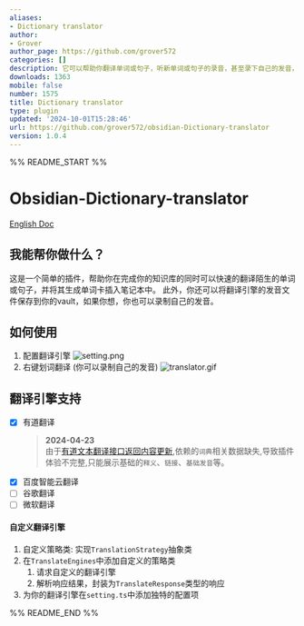 ```yaml
---
aliases:
- Dictionary translator
author:
- Grover
author_page: https://github.com/grover572
categories: []
description: 它可以帮助你翻译单词或句子，听新单词或句子的录音，甚至录下自己的发音，以内部链接的形式保存到你的笔记中。
downloads: 1363
mobile: false
number: 1575
title: Dictionary translator
type: plugin
updated: '2024-10-01T15:28:46'
url: https://github.com/grover572/obsidian-Dictionary-translator
version: 1.0.4
---
```


%% README_START %%

# Obsidian-Dictionary-translator

[English Doc](doc/README(EN).md)

## 我能帮你做什么？

这是一个简单的插件，帮助你在完成你的知识库的同时可以快速的翻译陌生的单词或句子，并将其生成单词卡插入笔记本中。 此外，你还可以将翻译引擎的发音文件保存到你的vault，如果你想，你也可以录制自己的发音。

## 如何使用

1. 配置翻译引擎
  ![setting.png](https://raw.githubusercontent.com/grover572/obsidian-Dictionary-translator/HEAD/doc/setting.png)
2. 右键划词翻译 (你可以录制自己的发音)
  ![translator.gif](https://raw.githubusercontent.com/grover572/obsidian-Dictionary-translator/HEAD/doc/translator.gif)


## 翻译引擎支持

- [x] 有道翻译
  > **2024-04-23** <br/>
  > 由于[有道文本翻译接口返回内容更新](https://ai.youdao.com/gw-notice.s?page=1n0),依赖的`词典`相关数据缺失,导致插件体验不完整,只能展示基础的`释义`、`链接`、`基础发音`等。
- [x] 百度智能云翻译
- [ ] 谷歌翻译
- [ ] 微软翻译

#### 自定义翻译引擎

1. 自定义策略类: 实现`TranslationStrategy`抽象类
2. 在`TranslateEngines`中添加自定义的策略类
	1. 请求自定义的翻译引擎
	2. 解析响应结果，封装为`TranslateResponse`类型的响应
3. 为你的翻译引擎在`setting.ts`中添加独特的配置项




%% README_END %%